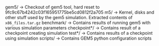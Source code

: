 gem5/ -> Checkout of gem5 tool, hard reset to 9fc9c67b4242c03f165951775be5cd0812f2a705
m5/ -> Kernel, disks and other stuff used by the gem5 simulation. Extracted contents of `x86_files.tar.gz`
benchmark/ -> Contains results of running gem5 with various simulation parameters
checkpoint\*/ -> Contains result of a checkpoint creating simulation
test\*/ -> Contains results of a checkpoint using simulation
scripts/ -> Contains GEM5 python configuration scripts
